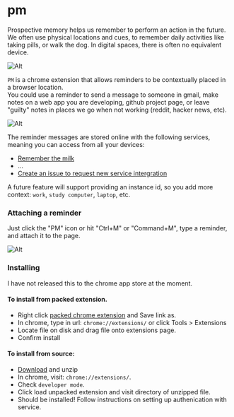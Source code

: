 pm
==

Prospective memory helps us remember to perform an action in the future.  We often use physical locations and cues, 
to remember daily activities like taking pills, or walk the dog.  In digital spaces, there is often no equivalent device.

![Alt](https://raw.github.com/chrisparnin/pm/master/img/github.png)

`PM` is a chrome extension that allows reminders to be contextually placed in a browser location.  
You could use a reminder to send a message to someone in gmail, make notes on a web app you are developing, 
github project page, or leave "guilty" notes in places we go when not working (reddit, hacker news, etc).

![Alt](https://raw.github.com/chrisparnin/pm/master/img/twitter.png)

The reminder messages are stored online with the following services, meaning you can access from all your devices:

- [Remember the milk](http://www.rememberthemilk.com/)
- ...
- [Create an issue to request new service intergration](https://github.com/chrisparnin/pm/issues)

A future feature will support providing an instance id, so you add more context: `work`, `study computer`, `laptop`, etc.

### Attaching a reminder

Just click the "PM" icon or hit "Ctrl+M" or "Command+M", type a reminder, and attach it to the page.

![Alt](https://raw.github.com/chrisparnin/pm/master/img/addreminder.png)

### Installing

I have not released this to the chrome app store at the moment.

#### To install from packed extension.

* Right click [packed chrome extension](https://github.com/chrisparnin/pm/blob/master/release/pm.crx?raw=true) and Save link as. 
* In chrome, type in url: `chrome://extensions/` or click Tools > Extensions
* Locate file on disk and drag file onto extensions page.
* Confirm install

#### To install from source:

- [Download](https://github.com/chrisparnin/pm/archive/master.zip) and unzip
- In chrome, visit: `chrome://extensions/`. 
- Check `developer mode`.  
- Click load unpacked extension and visit directory of unzipped file.
- Should be installed!  Follow instructions on setting up authenication with service.
